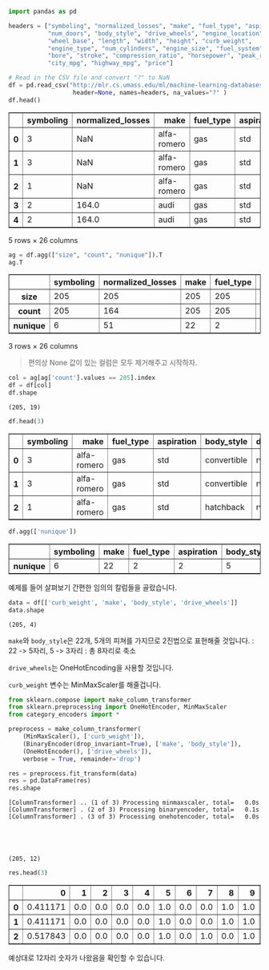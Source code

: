 

```python
import pandas as pd
```


```python
headers = ["symboling", "normalized_losses", "make", "fuel_type", "aspiration",
           "num_doors", "body_style", "drive_wheels", "engine_location",
           "wheel_base", "length", "width", "height", "curb_weight",
           "engine_type", "num_cylinders", "engine_size", "fuel_system",
           "bore", "stroke", "compression_ratio", "horsepower", "peak_rpm",
           "city_mpg", "highway_mpg", "price"]

# Read in the CSV file and convert "?" to NaN
df = pd.read_csv("http://mlr.cs.umass.edu/ml/machine-learning-databases/autos/imports-85.data",
                  header=None, names=headers, na_values="?" )
df.head()
```




<div>
<table border="1" class="dataframe">
  <thead>
    <tr style="text-align: right;">
      <th></th>
      <th>symboling</th>
      <th>normalized_losses</th>
      <th>make</th>
      <th>fuel_type</th>
      <th>aspiration</th>
      <th>num_doors</th>
      <th>body_style</th>
      <th>drive_wheels</th>
      <th>engine_location</th>
      <th>wheel_base</th>
      <th>...</th>
      <th>engine_size</th>
      <th>fuel_system</th>
      <th>bore</th>
      <th>stroke</th>
      <th>compression_ratio</th>
      <th>horsepower</th>
      <th>peak_rpm</th>
      <th>city_mpg</th>
      <th>highway_mpg</th>
      <th>price</th>
    </tr>
  </thead>
  <tbody>
    <tr>
      <th>0</th>
      <td>3</td>
      <td>NaN</td>
      <td>alfa-romero</td>
      <td>gas</td>
      <td>std</td>
      <td>two</td>
      <td>convertible</td>
      <td>rwd</td>
      <td>front</td>
      <td>88.6</td>
      <td>...</td>
      <td>130</td>
      <td>mpfi</td>
      <td>3.47</td>
      <td>2.68</td>
      <td>9.0</td>
      <td>111.0</td>
      <td>5000.0</td>
      <td>21</td>
      <td>27</td>
      <td>13495.0</td>
    </tr>
    <tr>
      <th>1</th>
      <td>3</td>
      <td>NaN</td>
      <td>alfa-romero</td>
      <td>gas</td>
      <td>std</td>
      <td>two</td>
      <td>convertible</td>
      <td>rwd</td>
      <td>front</td>
      <td>88.6</td>
      <td>...</td>
      <td>130</td>
      <td>mpfi</td>
      <td>3.47</td>
      <td>2.68</td>
      <td>9.0</td>
      <td>111.0</td>
      <td>5000.0</td>
      <td>21</td>
      <td>27</td>
      <td>16500.0</td>
    </tr>
    <tr>
      <th>2</th>
      <td>1</td>
      <td>NaN</td>
      <td>alfa-romero</td>
      <td>gas</td>
      <td>std</td>
      <td>two</td>
      <td>hatchback</td>
      <td>rwd</td>
      <td>front</td>
      <td>94.5</td>
      <td>...</td>
      <td>152</td>
      <td>mpfi</td>
      <td>2.68</td>
      <td>3.47</td>
      <td>9.0</td>
      <td>154.0</td>
      <td>5000.0</td>
      <td>19</td>
      <td>26</td>
      <td>16500.0</td>
    </tr>
    <tr>
      <th>3</th>
      <td>2</td>
      <td>164.0</td>
      <td>audi</td>
      <td>gas</td>
      <td>std</td>
      <td>four</td>
      <td>sedan</td>
      <td>fwd</td>
      <td>front</td>
      <td>99.8</td>
      <td>...</td>
      <td>109</td>
      <td>mpfi</td>
      <td>3.19</td>
      <td>3.40</td>
      <td>10.0</td>
      <td>102.0</td>
      <td>5500.0</td>
      <td>24</td>
      <td>30</td>
      <td>13950.0</td>
    </tr>
    <tr>
      <th>4</th>
      <td>2</td>
      <td>164.0</td>
      <td>audi</td>
      <td>gas</td>
      <td>std</td>
      <td>four</td>
      <td>sedan</td>
      <td>4wd</td>
      <td>front</td>
      <td>99.4</td>
      <td>...</td>
      <td>136</td>
      <td>mpfi</td>
      <td>3.19</td>
      <td>3.40</td>
      <td>8.0</td>
      <td>115.0</td>
      <td>5500.0</td>
      <td>18</td>
      <td>22</td>
      <td>17450.0</td>
    </tr>
  </tbody>
</table>
<p>5 rows × 26 columns</p>
</div>




```python
ag = df.agg(["size", "count", "nunique"]).T
ag.T
```




<div>
<style scoped>
    .dataframe tbody tr th:only-of-type {
        vertical-align: middle;
    }

    .dataframe tbody tr th {
        vertical-align: top;
    }

    .dataframe thead th {
        text-align: right;
    }
</style>
<table border="1" class="dataframe">
  <thead>
    <tr style="text-align: right;">
      <th></th>
      <th>symboling</th>
      <th>normalized_losses</th>
      <th>make</th>
      <th>fuel_type</th>
      <th>aspiration</th>
      <th>num_doors</th>
      <th>body_style</th>
      <th>drive_wheels</th>
      <th>engine_location</th>
      <th>wheel_base</th>
      <th>...</th>
      <th>engine_size</th>
      <th>fuel_system</th>
      <th>bore</th>
      <th>stroke</th>
      <th>compression_ratio</th>
      <th>horsepower</th>
      <th>peak_rpm</th>
      <th>city_mpg</th>
      <th>highway_mpg</th>
      <th>price</th>
    </tr>
  </thead>
  <tbody>
    <tr>
      <th>size</th>
      <td>205</td>
      <td>205</td>
      <td>205</td>
      <td>205</td>
      <td>205</td>
      <td>205</td>
      <td>205</td>
      <td>205</td>
      <td>205</td>
      <td>205</td>
      <td>...</td>
      <td>205</td>
      <td>205</td>
      <td>205</td>
      <td>205</td>
      <td>205</td>
      <td>205</td>
      <td>205</td>
      <td>205</td>
      <td>205</td>
      <td>205</td>
    </tr>
    <tr>
      <th>count</th>
      <td>205</td>
      <td>164</td>
      <td>205</td>
      <td>205</td>
      <td>205</td>
      <td>203</td>
      <td>205</td>
      <td>205</td>
      <td>205</td>
      <td>205</td>
      <td>...</td>
      <td>205</td>
      <td>205</td>
      <td>201</td>
      <td>201</td>
      <td>205</td>
      <td>203</td>
      <td>203</td>
      <td>205</td>
      <td>205</td>
      <td>201</td>
    </tr>
    <tr>
      <th>nunique</th>
      <td>6</td>
      <td>51</td>
      <td>22</td>
      <td>2</td>
      <td>2</td>
      <td>2</td>
      <td>5</td>
      <td>3</td>
      <td>2</td>
      <td>53</td>
      <td>...</td>
      <td>44</td>
      <td>8</td>
      <td>38</td>
      <td>36</td>
      <td>32</td>
      <td>59</td>
      <td>23</td>
      <td>29</td>
      <td>30</td>
      <td>186</td>
    </tr>
  </tbody>
</table>
<p>3 rows × 26 columns</p>
</div>



> 편의상 None 값이 있는 컬럼은 모두 제거해주고 시작하자.


```python
col = ag[ag['count'].values == 205].index
df = df[col]
df.shape
```




    (205, 19)




```python
df.head(3)
```




<div>
<style scoped>
    .dataframe tbody tr th:only-of-type {
        vertical-align: middle;
    }

    .dataframe tbody tr th {
        vertical-align: top;
    }

    .dataframe thead th {
        text-align: right;
    }
</style>
<table border="1" class="dataframe">
  <thead>
    <tr style="text-align: right;">
      <th></th>
      <th>symboling</th>
      <th>make</th>
      <th>fuel_type</th>
      <th>aspiration</th>
      <th>body_style</th>
      <th>drive_wheels</th>
      <th>engine_location</th>
      <th>wheel_base</th>
      <th>length</th>
      <th>width</th>
      <th>height</th>
      <th>curb_weight</th>
      <th>engine_type</th>
      <th>num_cylinders</th>
      <th>engine_size</th>
      <th>fuel_system</th>
      <th>compression_ratio</th>
      <th>city_mpg</th>
      <th>highway_mpg</th>
    </tr>
  </thead>
  <tbody>
    <tr>
      <th>0</th>
      <td>3</td>
      <td>alfa-romero</td>
      <td>gas</td>
      <td>std</td>
      <td>convertible</td>
      <td>rwd</td>
      <td>front</td>
      <td>88.6</td>
      <td>168.8</td>
      <td>64.1</td>
      <td>48.8</td>
      <td>2548</td>
      <td>dohc</td>
      <td>four</td>
      <td>130</td>
      <td>mpfi</td>
      <td>9.0</td>
      <td>21</td>
      <td>27</td>
    </tr>
    <tr>
      <th>1</th>
      <td>3</td>
      <td>alfa-romero</td>
      <td>gas</td>
      <td>std</td>
      <td>convertible</td>
      <td>rwd</td>
      <td>front</td>
      <td>88.6</td>
      <td>168.8</td>
      <td>64.1</td>
      <td>48.8</td>
      <td>2548</td>
      <td>dohc</td>
      <td>four</td>
      <td>130</td>
      <td>mpfi</td>
      <td>9.0</td>
      <td>21</td>
      <td>27</td>
    </tr>
    <tr>
      <th>2</th>
      <td>1</td>
      <td>alfa-romero</td>
      <td>gas</td>
      <td>std</td>
      <td>hatchback</td>
      <td>rwd</td>
      <td>front</td>
      <td>94.5</td>
      <td>171.2</td>
      <td>65.5</td>
      <td>52.4</td>
      <td>2823</td>
      <td>ohcv</td>
      <td>six</td>
      <td>152</td>
      <td>mpfi</td>
      <td>9.0</td>
      <td>19</td>
      <td>26</td>
    </tr>
  </tbody>
</table>
</div>




```python
df.agg(['nunique'])
```




<div>
<style scoped>
    .dataframe tbody tr th:only-of-type {
        vertical-align: middle;
    }

    .dataframe tbody tr th {
        vertical-align: top;
    }

    .dataframe thead th {
        text-align: right;
    }
</style>
<table border="1" class="dataframe">
  <thead>
    <tr style="text-align: right;">
      <th></th>
      <th>symboling</th>
      <th>make</th>
      <th>fuel_type</th>
      <th>aspiration</th>
      <th>body_style</th>
      <th>drive_wheels</th>
      <th>engine_location</th>
      <th>wheel_base</th>
      <th>length</th>
      <th>width</th>
      <th>height</th>
      <th>curb_weight</th>
      <th>engine_type</th>
      <th>num_cylinders</th>
      <th>engine_size</th>
      <th>fuel_system</th>
      <th>compression_ratio</th>
      <th>city_mpg</th>
      <th>highway_mpg</th>
    </tr>
  </thead>
  <tbody>
    <tr>
      <th>nunique</th>
      <td>6</td>
      <td>22</td>
      <td>2</td>
      <td>2</td>
      <td>5</td>
      <td>3</td>
      <td>2</td>
      <td>53</td>
      <td>75</td>
      <td>44</td>
      <td>49</td>
      <td>171</td>
      <td>7</td>
      <td>7</td>
      <td>44</td>
      <td>8</td>
      <td>32</td>
      <td>29</td>
      <td>30</td>
    </tr>
  </tbody>
</table>
</div>



예제를 들어 살펴보기 간편한 임의의 칼럼들을 골랐습니다.


```python
data = df[['curb_weight', 'make', 'body_style', 'drive_wheels']]
data.shape
```




    (205, 4)



`make`와 `body_style`은 22개, 5개의 피쳐를 가지므로 2진법으로 표현해줄 것입니다. : 22 -> 5자리, 5 -> 3자리 : 총 8자리로 축소

`drive_wheels`는 OneHotEncoding을 사용할 것입니다.

`curb_weight` 변수는 MinMaxScaler를 해줄겁니다.


```python
from sklearn.compose import make_column_transformer
from sklearn.preprocessing import OneHotEncoder, MinMaxScaler
from category_encoders import *
```


```python
preprocess = make_column_transformer(
    (MinMaxScaler(), ['curb_weight']),
    (BinaryEncoder(drop_invariant=True), ['make', 'body_style']),
    (OneHotEncoder(), ['drive_wheels']),
    verbose = True, remainder='drop')
```


```python
res = preprocess.fit_transform(data)
res = pd.DataFrame(res)
res.shape
```

    [ColumnTransformer] .. (1 of 3) Processing minmaxscaler, total=   0.0s
    [ColumnTransformer] . (2 of 3) Processing binaryencoder, total=   0.1s
    [ColumnTransformer] . (3 of 3) Processing onehotencoder, total=   0.0s
    




    (205, 12)




```python
res.head(3)
```




<div>
<style scoped>
    .dataframe tbody tr th:only-of-type {
        vertical-align: middle;
    }

    .dataframe tbody tr th {
        vertical-align: top;
    }

    .dataframe thead th {
        text-align: right;
    }
</style>
<table border="1" class="dataframe">
  <thead>
    <tr style="text-align: right;">
      <th></th>
      <th>0</th>
      <th>1</th>
      <th>2</th>
      <th>3</th>
      <th>4</th>
      <th>5</th>
      <th>6</th>
      <th>7</th>
      <th>8</th>
      <th>9</th>
      <th>10</th>
      <th>11</th>
    </tr>
  </thead>
  <tbody>
    <tr>
      <th>0</th>
      <td>0.411171</td>
      <td>0.0</td>
      <td>0.0</td>
      <td>0.0</td>
      <td>0.0</td>
      <td>1.0</td>
      <td>0.0</td>
      <td>0.0</td>
      <td>1.0</td>
      <td>1.0</td>
      <td>0.0</td>
      <td>0.0</td>
    </tr>
    <tr>
      <th>1</th>
      <td>0.411171</td>
      <td>0.0</td>
      <td>0.0</td>
      <td>0.0</td>
      <td>0.0</td>
      <td>1.0</td>
      <td>0.0</td>
      <td>0.0</td>
      <td>1.0</td>
      <td>1.0</td>
      <td>0.0</td>
      <td>0.0</td>
    </tr>
    <tr>
      <th>2</th>
      <td>0.517843</td>
      <td>0.0</td>
      <td>0.0</td>
      <td>0.0</td>
      <td>0.0</td>
      <td>1.0</td>
      <td>0.0</td>
      <td>1.0</td>
      <td>0.0</td>
      <td>1.0</td>
      <td>0.0</td>
      <td>0.0</td>
    </tr>
  </tbody>
</table>
</div>



예상대로 12자리 숫자가 나왔음을 확인할 수 있습니다.
